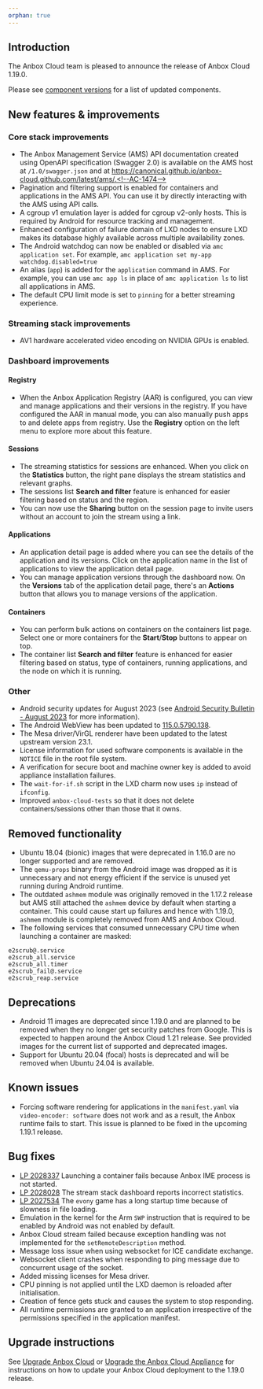 ```yaml
---
orphan: true
---
```

## Introduction

The Anbox Cloud team is pleased to announce the release of Anbox Cloud 1.19.0.

Please see [component versions](https://anbox-cloud.io/docs/ref/component-versions) for a list of updated components.

## New features & improvements

### Core stack improvements

* The Anbox Management Service (AMS) API documentation created using OpenAPI specification (Swagger 2.0) is available on the AMS host at `/1.0/swagger.json` and at https://canonical.github.io/anbox-cloud.github.com/latest/ams/.<!--AC-1474-->
* Pagination and filtering support is enabled for containers and applications in the AMS API. You can use it by directly interacting with the AMS using API calls.<!--AC-1475-->
* A cgroup v1 emulation layer is added for cgroup v2-only hosts. This is required by Android for resource tracking and management.<!--AC-1463-->
* Enhanced configuration of failure domain of LXD nodes to ensure LXD makes its database highly available across multiple availability zones.<!--AC-1573-->
* The Android watchdog can now be enabled or disabled via `amc application set`. For example, `amc application set my-app watchdog.disabled=true`<!--AC-1577-->
* An alias (`app`) is added for the `application` command in AMS. For example, you can use `amc app ls` in place of `amc application ls` to list all applications in AMS.<!--AC-1567-->
* The default CPU limit mode is set to `pinning` for a better streaming experience. <!--AC-1787-->

### Streaming stack improvements
* AV1 hardware accelerated video encoding on NVIDIA GPUs is enabled.<!--AC-1461-->

### Dashboard improvements

#### Registry
* When the Anbox Application Registry (AAR) is configured, you can view and manage applications and their versions in the registry. If you have configured the AAR in manual mode, you can also manually push apps to and delete apps from registry. Use the **Registry** option on the left menu to explore more about this feature.

#### Sessions
* The streaming statistics for sessions are enhanced. When you click on the **Statistics** button, the right pane displays the stream statistics and relevant graphs.
* The sessions list **Search and filter** feature is enhanced for easier filtering based on status and the region.
* You can now use the **Sharing** button on the session page to invite users without an account to join the stream using a link.

#### Applications
* An application detail page is added where you can see the details of the application and its versions. Click on the application name in the list of applications to view the application detail page.
* You can manage application versions through the dashboard now. On the **Versions** tab of the application detail page, there's an **Actions** button that allows you to manage versions of the application.

#### Containers
* You can perform bulk actions on containers on the containers list page. Select one or more containers for the **Start**/**Stop** buttons to appear on top.
* The container list **Search and filter** feature is enhanced for easier filtering based on status, type of containers, running applications, and the node on which it is running.

### Other

* Android security updates for August 2023 (see [Android Security Bulletin - August 2023](https://source.android.com/docs/security/bulletin/2023-08-01) for more information).
* The Android WebView has been updated to [115.0.5790.138](https://chromereleases.googleblog.com/2023/07/chrome-for-android-update_25.html).
* The Mesa driver/VirGL renderer have been updated to the latest upstream version 23.1.<!--AC-1614-->
* License information for used software components is available in the `NOTICE` file in the root file system.<!--AC-1663-->
* A verification for secure boot and machine owner key is added to avoid appliance installation failures.<!--AC-1692-->
* The `wait-for-if.sh` script in the LXD charm now uses `ip` instead of `ifconfig`.<!--AC-1696-->
* Improved `anbox-cloud-tests` so that it does not delete containers/sessions other than those that it owns.<!--AC-1639-->

## Removed functionality

* Ubuntu 18.04 (bionic) images that were deprecated in 1.16.0 are no longer supported and are removed.
* The `qemu-props` binary from the Android image was dropped as it is unnecessary and not energy efficient if the service is unused yet running during Android runtime.<!--AC-1599-->
* The outdated `ashmem` module was originally removed in the 1.17.2 release but AMS still attached the `ashmem` device by default when starting a container. This could cause start up failures and hence with 1.19.0, `ashmem` module is completely removed from AMS and Anbox Cloud.<!--AC-1531-->
* The following services that consumed unnecessary CPU time when launching a container are masked: <!--AC-1793-->
```
e2scrub@.service
e2scrub_all.service
e2scrub_all.timer
e2scrub_fail@.service
e2scrub_reap.service
```

## Deprecations

* Android 11 images are deprecated since 1.19.0 and are planned to be removed when they no longer get security patches from Google. This is expected to happen around the Anbox Cloud 1.21 release. See provided images for the current list of supported and deprecated images.
* Support for Ubuntu 20.04 (focal) hosts is deprecated and will be removed when Ubuntu 24.04 is available.

## Known issues

* Forcing software rendering for applications in the `manifest.yaml` via `video-encoder: software` does not work and as a result, the Anbox runtime fails to start. This issue is planned to be fixed in the upcoming 1.19.1 release.

## Bug fixes

* [LP 2028337](https://bugs.launchpad.net/anbox-cloud/+bug/2028337) Launching a container fails because Anbox IME process is not started. <!--AC-1768-->
* [LP 2028028](https://bugs.launchpad.net/anbox-cloud/+bug/2028028) The stream stack dashboard reports incorrect statistics.<!--AC-1747-->
* [LP 2027534](https://bugs.launchpad.net/anbox-cloud/+bug/2027534) The `evony` game has a long startup time because of slowness in file loading.<!--AC-1751-->
* Emulation in the kernel for the Arm `SWP` instruction that is required to be enabled by Android was not enabled by default. <!--AC-1649-->
* Anbox Cloud stream failed because exception handling was not implemented for the `setRemoteDescription` method. <!--AC-1709-->
* Message loss issue when using websocket for ICE candidate exchange. <!--AC-1660-->
* Websocket client crashes when responding to ping message due to concurrent usage of the socket.<!--AC-1781-->
* Added missing licenses for Mesa driver.<!--AC-1661-->
* CPU pinning is not applied until the LXD daemon is reloaded after initialisation. <!--AC-1791-->
* Creation of fence gets stuck and causes the system to stop responding.<!--AC-1794-->
* All runtime permissions are granted to an application irrespective of the permissions specified in the application manifest. <!--AC-1648-->

## Upgrade instructions

See [Upgrade Anbox Cloud](https://anbox-cloud.io/docs/howto/update/upgrade-anbox) or [Upgrade the Anbox Cloud Appliance](https://anbox-cloud.io/docs/howto/update/upgrade-appliance) for instructions on how to update your Anbox Cloud deployment to the 1.19.0 release.

